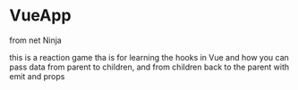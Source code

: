 # VueApp

from net Ninja 

this is a reaction game tha is for learning the hooks in Vue and how you can pass data from parent to children, and from children back to the parent with emit and props 
